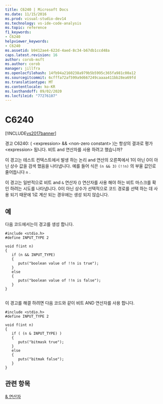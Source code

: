 ```yaml
---
title: C6240 | Microsoft Docs
ms.date: 11/15/2016
ms.prod: visual-studio-dev14
ms.technology: vs-ide-code-analysis
ms.topic: reference
f1_keywords:
- C6240
helpviewer_keywords:
- C6240
ms.assetid: b9412ae4-622d-4aed-8c34-b67db1ccd48a
caps.latest.revision: 16
author: corob-msft
ms.author: corob
manager: jillfra
ms.openlocfilehash: 14fb94a2160238a979b5b5995c365fa981c00a12
ms.sourcegitcommit: 6cfffa72af599a9d667249caaaa411bb28ea69fd
ms.translationtype: MT
ms.contentlocale: ko-KR
ms.lasthandoff: 09/02/2020
ms.locfileid: "77276107"
---
```

# <a name="c6240"></a>C6240
[!INCLUDE[vs2017banner](../includes/vs2017banner.md)]

경고 C6240: ( \<expression>  &&  \<non-zero constant> )는 항상의 결과로 평가 \<expression> 됩니다. 비트 and 연산자를 사용 하려고 했습니까?  
  
 이 경고는 테스트 컨텍스트에서 발생 하는 논리 and 연산의 오른쪽에서 1이 아닌 0이 아닌 상수 값을 검색 했음을 나타냅니다. 예를 들어 식은 `(n && 3)` `(!!n)` 의 부울 값인로 줄어듭니다 `n` .  
  
 이 경고는 일반적으로 비트 and `&` 연산자 () 연산자를 사용 해야 하는 비트 마스크를 확인 하려는 시도를 나타냅니다. 0이 아닌 상수가 선택적으로 코드 경로를 선택 하는 데 사용 되기 때문에 1로 계산 되는 경우에는 생성 되지 않습니다.  
  
## <a name="example"></a>예  
 다음 코드에서는이 경고를 생성 합니다.  
  
```  
#include <stdio.h>  
#define INPUT_TYPE 2  
  
void f(int n)  
{  
   if (n && INPUT_TYPE)   
   {  
      puts("boolean value of !!n is true");  
   }  
   else  
   {  
      puts("boolean value of !!n is false");  
   }  
}  
  
```  
  
 이 경고를 해결 하려면 다음 코드와 같이 비트 AND 연산자를 사용 합니다.  
  
```  
#include <stdio.h>  
#define INPUT_TYPE 2  
  
void f(int n)  
{  
   if ( (n & INPUT_TYPE) )  
   {  
      puts("bitmask true");  
   }  
   else  
   {  
      puts("bitmak false");  
   }  
}  
```  
  
## <a name="see-also"></a>관련 항목  
 [& 연산자](https://msdn.microsoft.com/library/afa346d5-90ec-4b1f-a2c8-3881f018741d)
